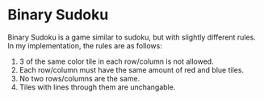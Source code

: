 ﻿# Binary Sudoku

Binary Sudoku is a game similar to sudoku, but with slightly different rules.
In my implementation, the rules are as follows:
1. 3 of the same color tile in each row/column is not allowed.
2. Each row/column must have the same amount of red and blue tiles.
3. No two rows/columns are the same.
4. Tiles with lines through them are unchangable.
